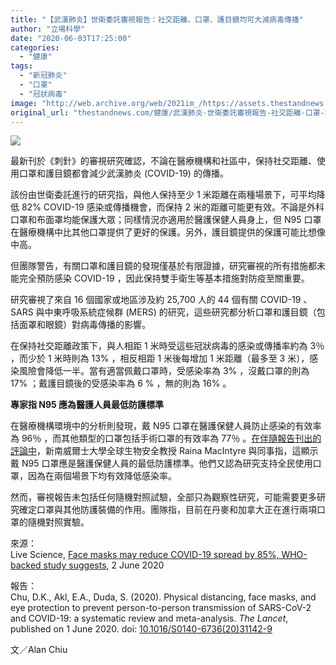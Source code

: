 ```yaml
---
title: "【武漢肺炎】世衛委託審視報告：社交距離、口罩、護目鏡均可大減病毒傳播"
author: "立場科學"
date: "2020-06-03T17:25:00"
categories:
  - "健康"
tags:
  - "新冠肺炎"
  - "口罩"
  - "冠狀病毒"
image: "http://web.archive.org/web/2021im_/https://assets.thestandnews.com/media/photos/Untitled-1-17_bz1Wa.png"
original_url: "thestandnews.com/健康/武漢肺炎-世衛委託審視報告-社交距離-口罩-護目鏡均可大減病毒傳播"
---
```

![](http://web.archive.org/web/2021im_/https://assets.thestandnews.com/media/photos/Untitled-1-17_bz1Wa.png)

最新刊於《刺針》的審視研究確認，不論在醫療機構和社區中，保持社交距離、使用口罩和護目鏡都會減少武漢肺炎 (COVID-19) 的傳播。

該份由世衛委託進行的研究指，與他人保持至少 1 米距離在兩種場景下，可平均降低 82% COVID-19 感染或傳播機會，而保持 2 米的距離可能更有效。不論是外科口罩和布面罩均能保護大眾；同樣情況亦適用於醫護保健人員身上，但 N95 口罩在醫療機構中比其他口罩提供了更好的保護。另外，護目鏡提供的保護可能比想像中高。

但團隊警告，有關口罩和護目鏡的發現僅基於有限證據，研究審視的所有措施都未能完全預防感染 COVID-19 ，因此保持雙手衛生等基本措施對防疫至關重要。

研究審視了來自 16 個國家或地區涉及約 25,700 人的 44 個有關 COVID-19 、 SARS 與中東呼吸系統症候群 (MERS) 的研究，這些研究都分析口罩和護目鏡（包括面罩和眼鏡）對病毒傳播的影響。

在保持社交距離政策下，與人相距 1 米時受這些冠狀病毒的感染或傳播率約為 3％ ，而少於 1 米時則為 13% ，相反相距 1 米後每增加 1 米距離（最多至 3 米），感染風險會降低一半。當有適當佩戴口罩時，受感染率為 3% ，沒戴口罩的則為 17% ；戴護目鏡後的受感染率為 6 % ，無的則為 16% 。

**專家指 N95 應為醫護人員最低防護標準**

在醫療機構環境中的分析則發現，戴 N95 口罩在醫護保健人員防止感染的有效率為 96％ ，而其他類型的口罩包括手術口罩的有效率為 77％ 。[在伴隨報告刊出的評論中](http://web.archive.org/web/20211229132247/https://www.thelancet.com/journals/lancet/article/PIIS0140-6736(20)31183-1/fulltext)，新南威爾士大學全球生物安全教授 Raina MacIntyre 與同事指，這顯示戴 N95 口罩應是醫護保健人員的最低防護標準。他們又認為研究支持全民使用口罩，因為在兩個場景下均有效降低感染率。

然而，審視報告未包括任何隨機對照試驗，全部只為觀察性研究，可能需要更多研究確定口罩與其他防護裝備的作用。團隊指，目前在丹麥和加拿大正在進行兩項口罩的隨機對照實驗。

來源：  
Live Science, [Face masks may reduce COVID-19 spread by 85%, WHO-backed study suggests](http://web.archive.org/web/20211229132247/https://www.livescience.com/face-masks-eye-protection-covid-19-prevention.html), 2 June 2020

報告：  
Chu, D.K., Akl, E.A., Duda, S. (2020). Physical distancing, face masks, and eye protection to prevent person-to-person transmission of SARS-CoV-2 and COVID-19: a systematic review and meta-analysis. _The Lancet_, published on 1 June 2020. doi: [10.1016/S0140-6736(20)31142-9](http://web.archive.org/web/20211229132247/https://www.thelancet.com/journals/lancet/article/PIIS0140-6736(20)31142-9/fulltext#%20)

文／Alan Chiu